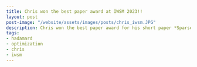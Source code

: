 ```yaml
---
title: Chris won the best paper award at IWSM 2023!!
layout: post
post-image: "/website/assets/images/posts/chris_iwsm.JPG"
description: Chris won the best paper award for his short paper *Sparse Modality Regression* at IWSM 2023!!
tags:
- hadamard
- optimization
- chris
- iwsm
---
```

